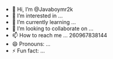 - 👋 Hi, I’m @Javaboymr2k
- 👀 I’m interested in ...
- 🌱 I’m currently learning ...
- 💞️ I’m looking to collaborate on ...
- 📫 How to reach me ... 260967838144
- 😄 Pronouns: ...
- ⚡ Fun fact: ...

<!---
Javaboymr2k/Javaboymr2k is a ✨ special ✨ repository because its `README.md` (this file) appears on your GitHub profile.
You can click the Preview link to take a look at your changes.
--->
